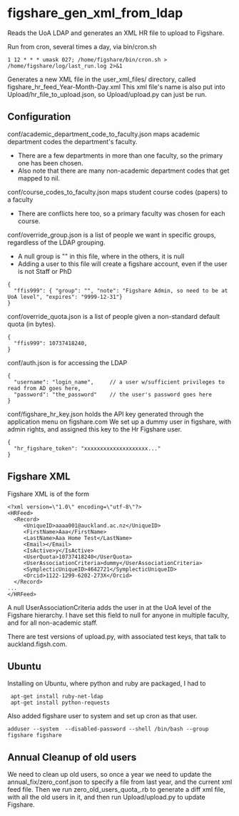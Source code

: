 # figshare_gen_xml_from_ldap
Reads the UoA LDAP and generates an XML HR file to upload to Figshare.

Run from cron, several times a day, via bin/cron.sh
```
1 12 * * * umask 027; /home/figshare/bin/cron.sh > /home/figshare/log/last_run.log 2>&1
```

Generates a new XML file in the user_xml_files/ directory, called figshare_hr_feed_Year-Month-Day.xml
This xml file's name is also put into Upload/hr_file_to_upload.json, so Upload/upload.py can just be run.

## Configuration

conf/academic_department_code_to_faculty.json maps academic department codes the department's faculty.

* There are a few departments in more than one faculty, so the primary one has been chosen.
* Also note that there are many non-academic department codes that get mapped to nil.

conf/course_codes_to_faculty.json maps student course codes (papers) to a faculty

* There are conflicts here too, so a primary faculty was chosen for each course.

conf/override_group.json is a list of people we want in specific groups, regardless of the LDAP grouping.

* A null group is "" in this file, where in the others, it is null
* Adding a user to this file will create a figshare account, even if the user is not Staff or PhD
```
{
  "ffis999": { "group": "", "note": "Figshare Admin, so need to be at UoA level", "expires": "9999-12-31"}
}
```

conf/override_quota.json is a list of people given a non-standard default quota (in bytes).
```
{
  "ffis999": 10737418240,
}
```

conf/auth.json is for accessing the LDAP
```
{
  "username": "login_name",     // a user w/sufficient privileges to read from AD goes here,
  "password": "the_password"    // the user's password goes here
}
```
conf/figshare_hr_key.json holds the API key generated through the application menu on figshare.com
We set up a dummy user in figshare, with admin rights, and assigned this key to the Hr Figshare user.
```
{
  "hr_figshare_token": "xxxxxxxxxxxxxxxxxxxx..."
}
```
## Figshare XML

Figshare XML is of the form
```
<?xml version=\"1.0\" encoding=\"utf-8\"?>
<HRFeed>
  <Record>
     <UniqueID>aaaa001@auckland.ac.nz</UniqueID>
     <FirstName>Aaa</FirstName>
     <LastName>Aaa Home Test</LastName>
     <Email></Email>
     <IsActive>y</IsActive>
     <UserQuota>10737418240</UserQuota>
     <UserAssociationCriteria>dummy</UserAssociationCriteria>
     <SymplecticUniqueID>4642721</SymplecticUniqueID>
     <Orcid>1122-1299-6202-273X</Orcid>
  </Record>
...
</HRFeed>
```

A null UserAssociationCriteria adds the user in at the UoA level of the Figshare hierarchy. I have set this field to null for anyone in multiple faculty, and for all non-academic staff.

There are test versions of upload.py, with associated test keys, that talk to auckland.figsh.com.

## Ubuntu

Installing on Ubuntu, where python and ruby are packaged, I had to
```
 apt-get install ruby-net-ldap
 apt-get install python-requests
```
Also added figshare user to system and set up cron as that user.
```
adduser --system  --disabled-password --shell /bin/bash --group figshare figshare
```

## Annual Cleanup of old users
We need to clean up old users, so once a year we need to update the annual_fix/zero_conf.json to specify a file from last year, and the current xml feed file. Then we run zero_old_users_quota_.rb to generate a diff xml file, with all the old users in it, and then run Upload/upload.py to update Figshare.
